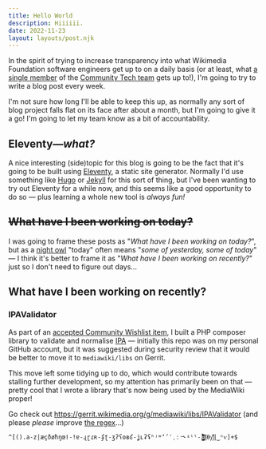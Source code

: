 ```yaml
---
title: Hello World
description: Hiiiiii.
date: 2022-11-23
layout: layouts/post.njk
---
```

In the spirit of trying to increase transparency into what Wikimedia Foundation software engineers get up to on a daily basis (or at least, what [a single member](https://meta.wikimedia.org/wiki/User:TheresNoTime-WMF) of the [Community Tech team](https://meta.wikimedia.org/wiki/Community_Tech) gets up to!), I'm going to try to write a blog post every week.

I'm not sure how long I'll be able to keep this up, as normally any sort of blog project falls flat on its face after about a month, but I'm going to give it a go! I'm going to let my team know as a bit of accountability.

## Eleventy—*what?*

A nice interesting (side)topic for this blog is going to be the fact that it's going to be built using [Eleventy](https://www.11ty.dev/), a static site generator. Normally I'd use something like [Hugo](https://gohugo.io/) or [Jekyll](https://jekyllrb.com/) for this sort of thing, but I've been wanting to try out Eleventy for a while now, and this seems like a good opportunity to do so — plus learning a whole new tool is *always fun!*

## ~~What have I been working on today?~~
I was going to frame these posts as "*What have I been working on today?*", but as a [night owl](https://en.wiktionary.org/wiki/night_owl#Noun) "today"  often means "*some of yesterday, some of today*" — I think it's better to frame it as "*What have I been working on recently?*" just so I don't need to figure out days...

## What have I been working on recently?
### IPAValidator
As part of an [accepted Community Wishlist item](https://meta.wikimedia.org/wiki/Community_Wishlist_Survey_2022/Generate_Audio_for_IPA), I built a PHP composer library to validate and normalise [IPA](https://en.wikipedia.org/wiki/International_Phonetic_Alphabet) — initially this repo was on my personal GitHub account, but it was suggested during security review that it would be better to move it to `mediawiki/libs` on Gerrit.

This move left some tidying up to do, which would contribute towards stalling further development, so my attention has primarily been on that — pretty cool that I wrote a library that's now being used by the MediaWiki proper!

Go check out https://gerrit.wikimedia.org/g/mediawiki/libs/IPAValidator (and please *please* improve [the regex](https://regex101.com/r/f2Qhuk)...)

```regex
^[().a-z|æçðøħŋœǀ-ǃɐ-ɻɽɾʀ-ʄʈ-ʒʔʕʘʙʛ-ʝʟʡʢʰʲʷʼˀˈˌːˑ˞ˠˡˤ-˩̴̘̙̜̝̞̟̠̤̥̩̪̬̯̰̹̺̻̼̀́̂̃̄̆̈̊̋̌̏̽̚͜͡βθχ᷄᷅᷈‖‿ⁿⱱ]+$
```
